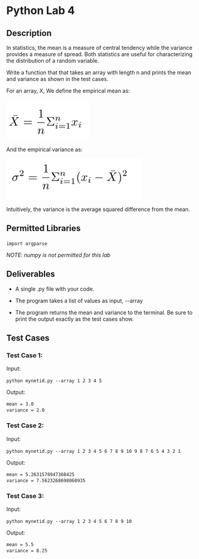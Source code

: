 # Python Lab 4

## Description

In statistics, the mean is a measure of central tendency while the variance provides a measure of spread. Both statistics are useful for characterizing the distribution of a random variable.

Write a function that that takes an array with length n and prints the mean and variance as shown in the test cases.

For an array, X, We define the empirical mean as:

![img-1.png](figs/img-1.png)

And the empirical variance as:

![img-2.png](figs/img-2.png)

Intuitively, the variance is the average squared difference from the mean.


## Permitted Libraries
`import argparse`

*NOTE: numpy is not permitted for this lab*

## Deliverables
- A single .py file with your code.

- The program takes a list of values as input, --array

- The program returns the mean and variance to the terminal. Be sure to print the output exactly as the test cases show.

## Test Cases

### Test Case 1:

Input:

`python mynetid.py --array 1 2 3 4 5`

Output:

```
mean = 3.0
variance = 2.0
```

### Test Case 2:
Input:

`python mynetid.py --array 1 2 3 4 5 6 7 8 9 10 9 8 7 6 5 4 3 2 1`

Output:
```
mean = 5.2631578947368425
variance = 7.5623268698060935
```

### Test Case 3:
Input:

`python mynetid.py --array 1 2 3 4 5 6 7 8 9 10`

Output:
```
mean = 5.5
variance = 8.25
```